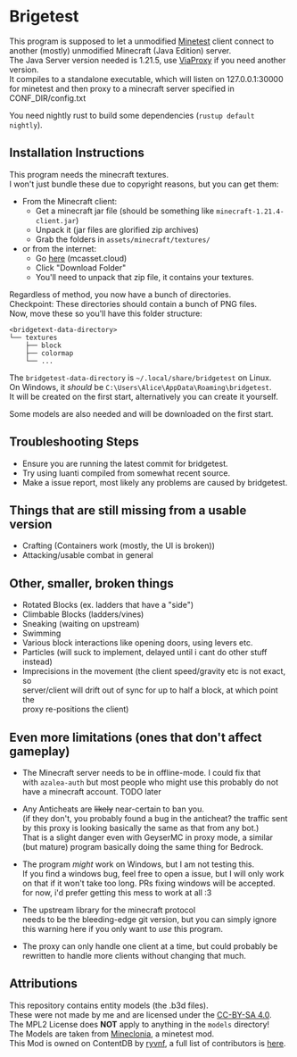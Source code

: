 # Brigetest

This program is supposed to let a unmodified [Minetest](https://github.com/minetest/minetest) client connect to  
another (mostly) unmodified Minecraft (Java Edition) server.  
The Java Server version needed is 1.21.5, use [ViaProxy](https://github.com/ViaVersion/ViaProxy) if you need another version.  
It compiles to a standalone executable, which will listen on 127.0.0.1:30000  
for minetest and then proxy to a minecraft server specified in CONF_DIR/config.txt  

You need nightly rust to build some dependencies (`rustup default nightly`).  

## Installation Instructions

This program needs the minecraft textures.  
I won't just bundle these due to copyright reasons, but you can get them:  

* From the Minecraft client:  
  * Get a minecraft jar file (should be something like `minecraft-1.21.4-client.jar`)  
  * Unpack it (jar files are glorified zip archives)  
  * Grab the folders in `assets/minecraft/textures/`  
* or from the internet:  
  * Go [here](https://mcasset.cloud/1.21.5/assets/minecraft/textures) (mcasset.cloud)  
  * Click "Download Folder"  
  * You'll need to unpack that zip file, it contains your textures.  

Regardless of method, you now have a bunch of directories.  
Checkpoint: These directories should contain a bunch of PNG files.  
Now, move these so you'll have this folder structure:

```text
<bridgetext-data-directory>
└── textures
    ├── block
    ├── colormap
    └── ...
```

The `bridgetest-data-directory` is `~/.local/share/bridgetest` on Linux.  
On Windows, it *should* be `C:\Users\Alice\AppData\Roaming\bridgetest`.  
It will be created on the first start, alternatively you can create it yourself.  

Some models are also needed and will be downloaded on the first start.  

## Troubleshooting Steps

* Ensure you are running the latest commit for bridgetest.  
* Try using luanti compiled from somewhat recent source.  
* Make a issue report, most likely any problems are caused by bridgetest.  

## Things that are still missing from a usable version

* Crafting (Containers work (mostly, the UI is broken))  
* Attacking/usable combat in general  

## Other, smaller, broken things

* Rotated Blocks (ex. ladders that have a "side")  
* Climbable Blocks (ladders/vines)  
* Sneaking (waiting on upstream)  
* Swimming  
* Various block interactions like opening doors, using levers etc.  
* Particles (will suck to implement, delayed until i cant do other stuff instead)  
* Imprecisions in the movement (the client speed/gravity etc is not exact, so  
  server/client will drift out of sync for up to half a block, at which point the  
  proxy re-positions the client)

## Even more limitations (ones that don't affect gameplay)

* The Minecraft server needs to be in offline-mode. I could fix that  
  with `azalea-auth` but most people who might use this probably do not  
  have a minecraft account. TODO later  

* Any Anticheats are ~~likely~~ near-certain to ban you.  
  (if they don't, you probably found a bug in the anticheat? the traffic sent  
  by this proxy is looking basically the same as that from any bot.)  
  That is a slight danger even with GeyserMC in proxy mode, a similar  
  (but mature) program basically doing the same thing for Bedrock.  

* The program *might* work on Windows, but I am not testing this.  
  If you find a windows bug, feel free to open a issue, but I will only work  
  on that if it won't take too long. PRs fixing windows will be accepted.  
  for now, i'd prefer getting this mess to work at all :3  

* The upstream library for the minecraft protocol  
  needs to be the bleeding-edge git version, but you can simply ignore  
  this warning here if you only want to *use* this program.  

* The proxy can only handle one client at a time, but could probably be  
  rewritten to handle more clients without changing that much.  

## Attributions

This repository contains entity models (the .b3d files).  
These were not made by me and are licensed under the [CC-BY-SA 4.0](https://creativecommons.org/licenses/by-sa/4.0/legalcode.en).  
The MPL2 License does __NOT__ apply to anything in the `models` directory!  
The Models are taken from [Mineclonia](https://content.minetest.net/packages/ryvnf/mineclonia/), a minetest mod.  
This Mod is owned on ContentDB by [ryvnf](https://content.minetest.net/users/ryvnf/), a full list of contributors is [here](https://codeberg.org/mineclonia/mineclonia/src/branch/main/CREDITS.md).  
